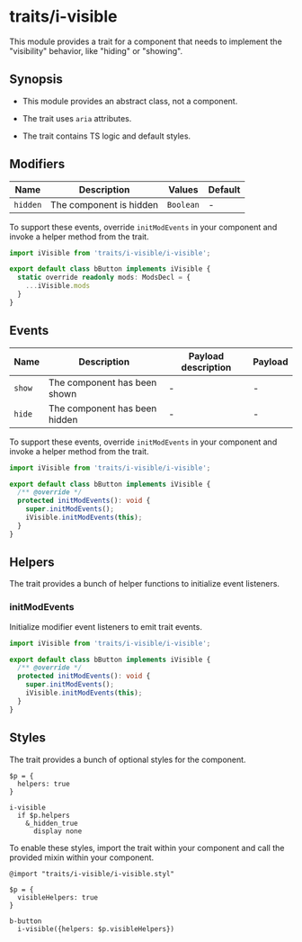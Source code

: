 # traits/i-visible

This module provides a trait for a component that needs to implement the "visibility" behavior, like "hiding" or "showing".

## Synopsis

* This module provides an abstract class, not a component.

* The trait uses `aria` attributes.

* The trait contains TS logic and default styles.

## Modifiers

| Name     | Description             | Values    | Default |
|----------|-------------------------|-----------|---------|
| `hidden` | The component is hidden | `Boolean` | -       |

To support these events, override `initModEvents` in your component and invoke a helper method from the trait.

```typescript
import iVisible from 'traits/i-visible/i-visible';

export default class bButton implements iVisible {
  static override readonly mods: ModsDecl = {
    ...iVisible.mods
  }
}
```

## Events

| Name   | Description                   | Payload description | Payload |
|--------|-------------------------------|---------------------|---------|
| `show` | The component has been shown  | -                   | -       |
| `hide` | The component has been hidden | -                   | -       |

To support these events, override `initModEvents` in your component and invoke a helper method from the trait.

```typescript
import iVisible from 'traits/i-visible/i-visible';

export default class bButton implements iVisible {
  /** @override */
  protected initModEvents(): void {
    super.initModEvents();
    iVisible.initModEvents(this);
  }
}
```

## Helpers

The trait provides a bunch of helper functions to initialize event listeners.

### initModEvents

Initialize modifier event listeners to emit trait events.

```typescript
import iVisible from 'traits/i-visible/i-visible';

export default class bButton implements iVisible {
  /** @override */
  protected initModEvents(): void {
    super.initModEvents();
    iVisible.initModEvents(this);
  }
}
```

## Styles

The trait provides a bunch of optional styles for the component.

```stylus
$p = {
  helpers: true
}

i-visible
  if $p.helpers
    &_hidden_true
      display none
```

To enable these styles, import the trait within your component and call the provided mixin within your component.

```stylus
@import "traits/i-visible/i-visible.styl"

$p = {
  visibleHelpers: true
}

b-button
  i-visible({helpers: $p.visibleHelpers})
```
